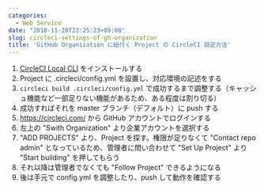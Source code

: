 ```yaml
---
categories:
  - Web Service
date: "2018-11-20T22:25:23+09:00"
slug: circleci-settings-of-gh-organization
title: 'GitHub Organization に紐付く Project の CircleCI 設定方法'
---
```


1. [CircleCI Local CLI](https://circleci.com/docs/2.0/local-cli/) をインストールする
2. Project に .circleci/config.yml を設置し、対応環境の記述をする
3. `circleci build .circleci/config.yml` で成功するまで調整する（キャッシュ機能など一部足りない機能があるため、ある程度は割り切る）
4. 成功すればそれを master ブランチ（デフォルト）に push する
5. https://circleci.com/ から GitHub アカウントでログインする
6. 左上の "Swith Organization" より企業アカウントを選択する
7. "ADD PROJECTS" より、Project を探す。権限が足りなくて "Contact repo admin" となっているため、管理者に問い合わせて "Set Up Project" より "Start building" を押してもらう
8. それ以降は管理者でなくても "Follow Project" できるようになる
9. 後は手元で config.yml を調整したり、push して動作を確認する
